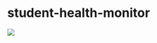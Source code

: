 # student-health-monitor

[![](https://mermaid.ink/img/pako:eNqNld9v0lAUx_-V5j4DtsCY49nsxZiY-KYYctfeQSO9t7m91SGQbA9ubHFuc0xMphHUuSU6MMawjRH5Z2gLT_sXvLdAGIP96EvT9vM993zPOfc2B1SiIRAHwWAwgZnOMigudZo73s-6u_fb3aw5zd1u7V-3VvWO2hetYud0-aK1nsA-jugDHaYoNBJY4peJqEWwlOs_iUvHTNI16fFDKQGc4x_O1sk95-SA3y5abzun571SLQFG9IKOIc1KJrSsV4RqyTS00kJYX_UqK-7eN6dYdpZbUxQWzDAOevvb_DsP7ZWOOs13XumLW9yeqrMY1XFKoiSDuK57-L67_oebg5qh44CkEZURGpAI5aCtIcyE5Ul5BlosiaEhYjiHu1OIRZ1eQrY3pyAaoYbOhAtO1Nrdog-NMKYbyGLQMCWVIsiQloTCq1Pcd86bbrnRK_-9HHWE26bG8T7dOd1wf1U77ZpbOhvXFIZrcZkFU-i67rmNortSdytr3frq1OYN7PgTJPjKWu_rxymASjDjFRUWVt84tbOJRFRiGDbWVcj0yWGyENYQTfpZBaR5f662djrtaqfZ5Gk53z9cSUuIKFKR_vKKzC01bpENKjKu8sswJrm9VVs7veWVa8pOkUkou7bq67vOZvWGqvftiRB9e_Mj1U3WLIbMpEpsvw_u8QHf6hNIBnEmTWxqia31uep9qkyOW7-pz55LVtYwGcE-W17zNhp3Ks3A3_TSDI6TfD4YJLkrYxHnYmgl--MwVN5BMByFoWQ49UKTn6ZBS2oa4hRPWLOF1QSQxhpXIKFQPj9cWigG7dCSC1mxCggAA1ED6ho_ZP02JwBLIwMlgKA1SF8IrMA5aDPyJItVEGfURgHQ38GDIxbEF2HG4m9NiJ8SMvYM4jmwBOLKfTk0E43OxeRoTFHCkdloAGRBPBgJ8TdKJHY_GokosjwjhwsB8NqPoYTkuXA0KsvynKLMKuHYTAAgTefH36P-b8H_OxT-A6yiZ0c?type=png)](https://mermaid.live/edit#pako:eNqNld9v0lAUx_-V5j4DtsCY49nsxZiY-KYYctfeQSO9t7m91SGQbA9ubHFuc0xMphHUuSU6MMawjRH5Z2gLT_sXvLdAGIP96EvT9vM993zPOfc2B1SiIRAHwWAwgZnOMigudZo73s-6u_fb3aw5zd1u7V-3VvWO2hetYud0-aK1nsA-jugDHaYoNBJY4peJqEWwlOs_iUvHTNI16fFDKQGc4x_O1sk95-SA3y5abzun571SLQFG9IKOIc1KJrSsV4RqyTS00kJYX_UqK-7eN6dYdpZbUxQWzDAOevvb_DsP7ZWOOs13XumLW9yeqrMY1XFKoiSDuK57-L67_oebg5qh44CkEZURGpAI5aCtIcyE5Ul5BlosiaEhYjiHu1OIRZ1eQrY3pyAaoYbOhAtO1Nrdog-NMKYbyGLQMCWVIsiQloTCq1Pcd86bbrnRK_-9HHWE26bG8T7dOd1wf1U77ZpbOhvXFIZrcZkFU-i67rmNortSdytr3frq1OYN7PgTJPjKWu_rxymASjDjFRUWVt84tbOJRFRiGDbWVcj0yWGyENYQTfpZBaR5f662djrtaqfZ5Gk53z9cSUuIKFKR_vKKzC01bpENKjKu8sswJrm9VVs7veWVa8pOkUkou7bq67vOZvWGqvftiRB9e_Mj1U3WLIbMpEpsvw_u8QHf6hNIBnEmTWxqia31uep9qkyOW7-pz55LVtYwGcE-W17zNhp3Ks3A3_TSDI6TfD4YJLkrYxHnYmgl--MwVN5BMByFoWQ49UKTn6ZBS2oa4hRPWLOF1QSQxhpXIKFQPj9cWigG7dCSC1mxCggAA1ED6ho_ZP02JwBLIwMlgKA1SF8IrMA5aDPyJItVEGfURgHQ38GDIxbEF2HG4m9NiJ8SMvYM4jmwBOLKfTk0E43OxeRoTFHCkdloAGRBPBgJ8TdKJHY_GokosjwjhwsB8NqPoYTkuXA0KsvynKLMKuHYTAAgTefH36P-b8H_OxT-A6yiZ0c)

